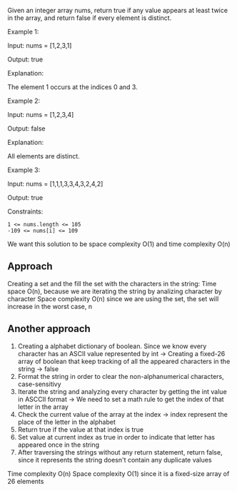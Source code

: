 Given an integer array nums, return true if any value appears at least twice in the array, and return false if every element is distinct.

 

Example 1:

Input: nums = [1,2,3,1]

Output: true

Explanation:

The element 1 occurs at the indices 0 and 3.

Example 2:

Input: nums = [1,2,3,4]

Output: false

Explanation:

All elements are distinct.

Example 3:

Input: nums = [1,1,1,3,3,4,3,2,4,2]

Output: true

 

Constraints:

    1 <= nums.length <= 105
    -109 <= nums[i] <= 109

We want this solution to be space complexity O(1) and time complexity O(n)

## Approach

Creating a set and the fill the set with the characters in the string:
Time space O(n), because we are iterating the string by analizing character by character
Space complexity O(n) since we are using the set, the set will increase in the worst case, n

## Another approach

1. Creating a alphabet dictionary of boolean. Since we know every character has an ASCII value represented by int -> Creating a fixed-26 array of boolean that keep tracking of all the appeared characters in the string -> false
2. Format the string in order to clear the non-alphanumerical characters, case-sensitivy
3. Iterate the string and analyzing every character by getting the int value in ASCCII format -> We need to set a math rule to get the index of that letter in the array
4. Check the current value of the array at the index -> index represent the place of the letter in the alphabet
5. Return true if the value at that index is true
6. Set value at current index as true in order to indicate that letter has appeared once in the string
8. After traversing the strings without any return statement, return false, since it represents the string doesn't contain any duplicate values

Time complexity O(n)
Space complexity O(1) since it is a fixed-size array of 26 elements